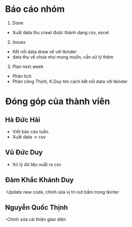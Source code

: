 # Báo cáo nhóm

1. Done
- Xuất data thu crawl được thành dạng csv, excel

2. Issues
- Kết nối data draw về với tkinder
- data thu về chưa như mong muốn, cần xử lý thêm
3. Plan next week
- Phân tích
- Phân công Thịnh, K.Duy tìm cách kết nối data với tkinder

# Đóng góp của thành viên

## Hà Đức Hải
- Viết báo cáo tuần.
- Xuất data -> csv

## Vũ Đức Duy
- Xử lý dữ liệu xuất ra csv
## Đàm Khắc Khánh Duy
-Update new code, chỉnh sửa vị trí nút bấm trong tkinter
## Nguyễn Quốc Thịnh
-Chỉnh sửa cải thiện giao diện
